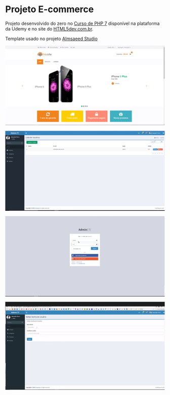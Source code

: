 # Projeto E-commerce

Projeto desenvolvido do zero no [Curso de PHP 7](https://www.udemy.com/curso-completo-de-php-7/) disponível na plataforma da Udemy e no site do [HTML5dev.com.br](https://www.html5dev.com.br/curso/curso-completo-de-php-7).

Template usado no projeto [Almsaeed Studio](https://almsaeedstudio.com)




![Project Tab](https://github.com/leonardovilela100/ecomerce/blob/master/ImagemHcode/Template1.png) 


![Project Tab](https://github.com/leonardovilela100/ecomerce/blob/master/ImagemHcode/adminLTE.png) 


![Project Tab](https://github.com/leonardovilela100/ecomerce/blob/master/ImagemHcode/Login%20Admin.png) 

![Project Tab](https://github.com/leonardovilela100/ecomerce/blob/master/ImagemHcode/Editar%20senha.png) 

